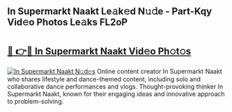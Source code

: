 ## In Supermarkt Naakt Le𝚊k𝚎d N𝚞𝚍e - Part-Kqy Vid𝚎o Photos Le𝚊ks FL2oP

# <h2><a href="http://fb4vzi.evod.top/?m=In+Supermarkt+Naakt">🔗 👉🔴 In Supermarkt Naakt Vid𝚎o Ph𝚘t𝚘s</a></h2>

[![In Supermarkt Naakt N𝚞d𝚎s](https://i.imgur.com/8V9OHl7.gif)](http://fb4vzi.evod.top/?m=In+Supermarkt+Naakt)
Online content creator In Supermarkt Naakt who shares lifestyle and dance-themed content, including solo and collaborative dance performances and vlogs. Thought-provoking thinker In Supermarkt Naakt, known for their engaging ideas and innovative approach to problem-solving. 
